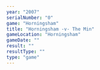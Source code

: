 ```yaml
---
year: "2007"
serialNumber: "0" 
game: "Horningsham"
title: "Horningsham -v- The Min"
gameLocation: "Horningsham"
gameDate: ""
result: ""
resultType: ""
type: "game"
---
```

